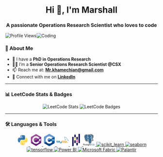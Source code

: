 <h1 align="center">Hi 👋, I'm Marshall</h1>
<h3 align="center">A passionate Operations Research Scientist who loves to code</h3>

<img align="right" alt="Coding" width="400" src="https://miro.medium.com/v2/resize:fit:1100/format:webp/0*7Q3yvSIv_t0ioJ-Z.gif">

<p align="center">
  <img src="https://komarev.com/ghpvc/?username=khamechian1987&label=Profile%20views&color=0e75b6&style=flat" alt="Profile Views" />
</p>


### 🚀 About Me  
- 📖 I have a **PhD in Operations Research**  
- 🧑‍💼 I’m a **Senior Operations Research Scientist @CSX**  
- 📫 Reach me at: **Mr.khamechian@gmail.com**  
- 🔗 Connect with me on [**LinkedIn**](https://www.linkedin.com/in/marshall-khamechian/)  

---

### 📊 LeetCode Stats & Badges

<p align="center">
  <img src="https://leetcard.jacoblin.cool/khamechian" width="600" height="250" alt="LeetCode Stats"/>
  <img src="https://leetcode-badge-showcase.vercel.app/api?username=khamechian&theme=black" width="320" height="250" alt="LeetCode Badges"/>
</p>

---

### 🛠️ Languages & Tools  

<p align="center">
  <a href="https://www.python.org" target="_blank" rel="noreferrer">
    <img src="https://raw.githubusercontent.com/devicons/devicon/master/icons/python/python-original.svg" alt="python" width="40" height="40"/>
  </a>
  <a href="https://www.w3schools.com/cs/" target="_blank" rel="noreferrer">
    <img src="https://raw.githubusercontent.com/devicons/devicon/master/icons/csharp/csharp-original.svg" alt="csharp" width="40" height="40"/>
  </a>
  <a href="https://www.w3schools.com/cpp/" target="_blank" rel="noreferrer">
    <img src="https://raw.githubusercontent.com/devicons/devicon/master/icons/cplusplus/cplusplus-original.svg" alt="cplusplus" width="40" height="40"/>
  </a>
  <a href="https://www.mysql.com/" target="_blank" rel="noreferrer">
    <img src="https://raw.githubusercontent.com/devicons/devicon/master/icons/mysql/mysql-original-wordmark.svg" alt="mysql" width="40" height="40"/>
  </a>
  <a href="https://pandas.pydata.org/" target="_blank" rel="noreferrer">
    <img src="https://raw.githubusercontent.com/devicons/devicon/2ae2a900d2f041da66e950e4d48052658d850630/icons/pandas/pandas-original.svg" alt="pandas" width="40" height="40"/>
  </a>
  <a href="https://www.postgresql.org" target="_blank" rel="noreferrer">
    <img src="https://raw.githubusercontent.com/devicons/devicon/master/icons/postgresql/postgresql-original-wordmark.svg" alt="postgresql" width="40" height="40"/>
  </a>
  <a href="https://scikit-learn.org/" target="_blank" rel="noreferrer">
    <img src="https://upload.wikimedia.org/wikipedia/commons/0/05/Scikit_learn_logo_small.svg" alt="scikit_learn" width="40" height="40"/>
  </a>
  <a href="https://seaborn.pydata.org/" target="_blank" rel="noreferrer">
    <img src="https://seaborn.pydata.org/_images/logo-mark-lightbg.svg" alt="seaborn" width="40" height="40"/>
  </a>
  <a href="https://www.tensorflow.org" target="_blank" rel="noreferrer">
    <img src="https://www.vectorlogo.zone/logos/tensorflow/tensorflow-icon.svg" alt="tensorflow" width="40" height="40"/>
  </a>
  </a>
  <a href="https://powerbi.microsoft.com/" target="_blank" rel="noreferrer">
    <img src="https://img.icons8.com/color/452/power-bi.png" alt="Power BI" width="40" height="40"/>
  </a>
  <a href="https://fabric.microsoft.com/" target="_blank" rel="noreferrer">
    <img src="https://seeklogo.com/images/M/microsoft-fabric-logo-1F3B3C0F82-seeklogo.com.png" alt="Microsoft Fabric" width="40" height="40"/>
  </a>
  <a href="https://www.palantir.com/" target="_blank" rel="noreferrer">
    <img src="https://cdn.worldvectorlogo.com/logos/palantir.svg" alt="Palantir" width="40" height="40"/>
  </a>
</p>
